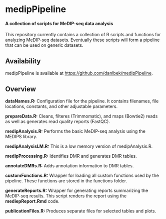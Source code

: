 # medipPipeline
#### A collection of scripts for MeDIP-seq data analysis

This repository currently contains a collection of R scripts and functions for analyzing MeDIP-seq datasets. Eventually these scripts will form a pipeline that can be used on generic datasets.

## Availability

medipPipeline is available at https://github.com/danlbek/medipPipeline.

## Overview

**dataNames.R:** Configuration file for the pipeline. It contains filenames, file locations, constants, and other adjustable parameters.

**prepareData.R:** Cleans, filteres (Trimmomatic), and maps (Bowtie2) reads as well as generates read quality reports (FastQC).

**medipAnalysis.R:** Performs the basic MeDIP-seq analysis using the MEDIPS library.

**medipAnalysisLM.R:** This is a low memory version of medipAnalysis.R.

**medipProcessing.R:** Identifies DMR and generates DMR tables.

**annotateDMRs.R:** Adds annotation information to DMR tables.

**customFunctions.R:** Wrapper for loading all custom functions used by the pipeline. These functions are stored in the functions folder.

**generateReports.R:** Wrapper for generating reports summarizing the MeDIP-seq results. This script renders the report using the **mediepReport.Rmd** code.

**publicationFiles.R:** Produces separate files for selected tables and plots. 

